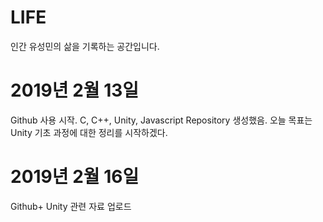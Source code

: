 # LIFE
인간 유성민의 삶을 기록하는 공간입니다. 

# 2019년 2월 13일

Github 사용 시작.
C, C++, Unity, Javascript Repository 생성했음. 
오늘 목표는 Unity 기초 과정에 대한 정리를 시작하겠다. 

# 2019년 2월 16일

Github+ Unity 관련 자료 업로드
